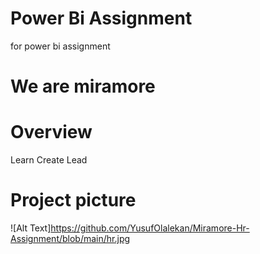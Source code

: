 # Power Bi Assignment
for power bi  assignment
# We are miramore

# Overview
Learn Create Lead

# Project picture
![Alt Text]https://github.com/YusufOlalekan/Miramore-Hr-Assignment/blob/main/hr.jpg
